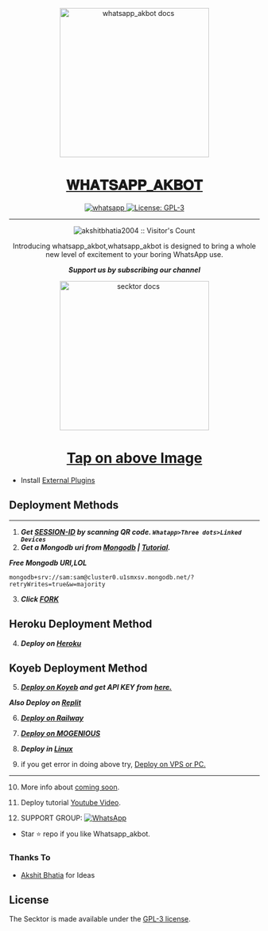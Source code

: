   <p align="center">  
  <a href="https://secktoruserbot.onrender.com/">
    <img alt="whatsapp_akbot docs" height="300" src="https://secder.com/main.jpg">
    <h1 align="center">𝐖𝐇𝐀𝐓𝐒𝐀𝐏𝐏_𝐀𝐊𝐁𝐎𝐓</h1>
  </a>
</p>
   
<p align="center">

  <a aria-label="Join our chats" href="https://www.youenPal" target="_blank">
    <img alt="whatsapp" src="https://img.shields.io/badge/Join Group-25D366?style=for-the-badge&logo=whatsapp&logoColor=white" />
  </a>
 
  <a aria-label="Secktor is free to use" href="https://github.com/akshitbhatia2004/WHATSAPP_AKBOT/blob/main/LICENCE" target="_blank">
    <img alt="License: GPL-3" src="https://badges.frapsoft.com/os/gpl/gpl.png?v=103)](https://opensource.org/licenses/GPL-3.0/" target="_blank" />
  </a>
</p>

 
---

<p align="center"><img src="https://profile-counter.glitch.me/{akshitbhatia2004}/count.svg" alt="akshitbhatia2004 :: Visitor's Count" /></p>

  <p align="center"> Introducing whatsapp_akbot,whatsapp_akbot is designed to bring a whole new level of excitement to your boring WhatsApp use. </p>
 
 ***<p align="center"> Support us by subscribing our channel </p>***
 
   <p align="center">  
  <a href="https://youtu.be0c">
    <img alt="secktor docs" height="300" src="https://t3.ft89025_b5hgHpjDprTySl8loTqJRMipySb1rO0I.jpg">
    <h1 align="center">Tap on above Image</h1>
  </a>
</p>
 
 
- Install [External Plugins](https://github.com/akshitbhatia2004/Secktor-Plugins)
## Deployment Methods
---
1. ***Get [SESSION-ID](https://sites.google.com/view/qrsessionid/home) by scanning QR code. `Whatapp>Three dots>Linked Devices`***
2.  ***Get a Mongodb uri from [Mongodb](https://github.com/akshitbhatia2004/WHATSAPP_AKBOT/wiki/Mongodb-URI) | [Tutorial](https://www.youtube.com/).***


***Free Mongodb URI,LOL***
```
mongodb+srv://sam:sam@cluster0.u1smxsv.mongodb.net/?retryWrites=true&w=majority
```
3.  ***Click [FORK](https://https://github.com/akshitbhatia2004/WHATSAPP_AKBOT/fork)***
## Heroku Deployment Method
4.  ***Deploy on [Heroku](https://dashboard.heroku.com/new?template=https://github.com/akshitbhatia2004/WHATSAPP_AKBOT)***
## Koyeb Deployment Method
5. ***[Deploy on Koyeb](https://app.koyeb.com/apps/deploy?type=git&https://github.com/akshitbhatia2004/WHATSAPP_AKBOT/main&env[SESSION_ID]&env[OWNER_NUMBER]&env[MONGODB_URI]&&env[OWNER_NAME]&env[KOYEB_API]&env[PREFIX]=.&env[THUMB_IMAGE]=https://camo.githubusercontent.com/14279dac3151a95fca8ec5bebda435d68d62c49f6aa4f30749f541ee985ad21b/68747470733a2f2f7365636b746f7275736572626f742e6f6e72656e6465722e636f6d2f6d61696e2e6a7067&env[email]=akshitbot4.0@gmail.com&env[global_url]=instagram.com&env[FAKE_COUNTRY_CODE]=972&env[READ_MESSAGE]=false&env[DISABLE_PM]=false&env[WORKTYPE]=public&env[THEME]=GENOS&env[PACK_INFO]=AKBOT;WHATSAPP-BOT&name=whatsapp_akbot&env[KOYEB_NAME]=whasapp_akbott&env[ANTILINK_VALUES]=chat.whatsapp.com&env[PORT]=8000) and get API KEY from [here.](https://app.koyeb.com/settings/api)*** 

***Also Deploy on [Replit]( https://repl.it/github/akshitbhatia2004/WHATSAPP_AKBOT)***

6.  ***[Deploy on Railway](error)***

7. ***[Deploy on MOGENIOUS](https://github.com/akshitbhatia2004/WHATSAPP_AKBOT/wiki/Deploy-on-MOGENIOUS)***
  
8. ***Deploy in [Linux](https://github.com/akshitbhatia2004/WHATSAPP_AKBOT-Deploy#deploy-in-any-shell-including-termux)***

9. if you get error in doing above try, [Deploy on VPS or PC.](https://github.com/akshitbhatia2004/WHATSAPP_AKBOT/blob/main/deploy-on-vps.md)
---
10. More info about [coming soon](https://).
11. Deploy tutorial [Youtube Video](https:///youtube).

12. SUPPORT GROUP: <a href="https://chat.whatsapp.com/HJjkE5X2Wv"><img alt="WhatsApp" src="https://camo.githubusercontent.com/2157131829ac512183ee8f8b6c6f803688a4cc66a2e686602844e80478401a7c/68747470733a2f2f696d672e736869656c64732e696f2f62616467652f4a6f696e2047726f75702d3235443336363f7374796c653d666f722d7468652d6261646765266c6f676f3d7768617473617070266c6f676f436f6c6f723d7768697465"/></a>

- Star ⭐ repo if you like Whatsapp_akbot.
### Thanks To

- [Akshit Bhatia](https://github.com/akshitbhatia2004) for Ideas

## License

The Secktor is made available under the [GPL-3 license](https://github.com/akshitbhatia2004/WHATSAPP_AKBOT/blob/main/LICENCE). 
